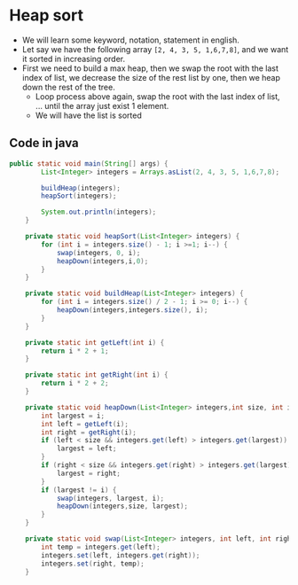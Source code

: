 
# Heap sort
- We will learn some keyword, notation, statement in english.
- Let say we have the following array `[2, 4, 3, 5, 1,6,7,8]`, and we want it sorted in increasing order.
- First we need to build a max heap, then we swap the root with the last index of list, we decrease the size of the rest list by one, then we heap down the rest of the tree.
  - Loop process above again, swap the root with the last index of list, ... until the array just exist 1 element.
  - We will have the list is sorted

## Code in java
```java
public static void main(String[] args) {
        List<Integer> integers = Arrays.asList(2, 4, 3, 5, 1,6,7,8);

        buildHeap(integers);
        heapSort(integers);

        System.out.println(integers);
    }

    private static void heapSort(List<Integer> integers) {
        for (int i = integers.size() - 1; i >=1; i--) {
            swap(integers, 0, i);
            heapDown(integers,i,0);
        }
    }

    private static void buildHeap(List<Integer> integers) {
        for (int i = integers.size() / 2 - 1; i >= 0; i--) {
            heapDown(integers,integers.size(), i);
        }
    }

    private static int getLeft(int i) {
        return i * 2 + 1;
    }

    private static int getRight(int i) {
        return i * 2 + 2;
    }

    private static void heapDown(List<Integer> integers,int size, int i) {
        int largest = i;
        int left = getLeft(i);
        int right = getRight(i);
        if (left < size && integers.get(left) > integers.get(largest)) {
            largest = left;
        }
        if (right < size && integers.get(right) > integers.get(largest)) {
            largest = right;
        }
        if (largest != i) {
            swap(integers, largest, i);
            heapDown(integers,size, largest);
        }
    }

    private static void swap(List<Integer> integers, int left, int right) {
        int temp = integers.get(left);
        integers.set(left, integers.get(right));
        integers.set(right, temp);
    }
```